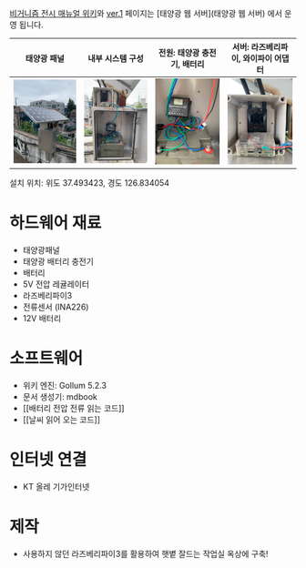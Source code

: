 [비거니즘 전시 매뉴얼 위키](/)와 [ver.1](https://wiki.0makes0.com/book) 페이지는 [태양광 웹 서버](태양광 웹 서버) 에서 운영 됩니다. 

| 태양광 패널 | 내부 시스템 구성 | 전원: 태양광 충전기, 배터리 | 서버: 라즈베리파이, 와이파이 어댑터  |
| :---:         |     :---:      |          :---: | :---: |
| ![](/uploads/photo1630906705.jpeg) | ![](/uploads/photo1630906705(3).jpeg)     | ![](/uploads/photo1630906705(2).jpeg)     | ![](/uploads/photo1630906705(1).jpeg)  |

설치 위치: 위도 37.493423, 경도 126.834054

# 하드웨어 재료

 - 태양광패널
 - 태양광 배터리 충전기
 - 배터리
 - 5V 전압 레귤레이터
 - 라즈베리파이3
 - 전류센서 (INA226)
 - 12V 배터리 

# 소프트웨어 
 - 위키 엔진: Gollum 5.2.3
 - 문서 생성기: mdbook 
 - [[배터리 전압 전류 읽는 코드]]
 - [[날씨 읽어 오는 코드]]

# 인터넷 연결 
 - KT 올레 기가인터넷

# 제작
 - 사용하지 않던 라즈베리파이3를 활용하여 햇볕 잘드는 작업실 옥상에 구축!